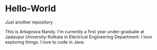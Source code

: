 # Hello-World
Just another repository

This is Arkaprava Nandy.
I'm currently a first year under-graduate at Jadavpur University-Kolkata in Electrical Engineering Department.
I love exploring things.
I love to code in Java.

